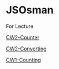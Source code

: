# JSOsman
For Lecture

[CW2-Counter](./Counter.html)

[CW2-Converting](./CelciusFahrenheitCalculator.html)

[CW1-Counting](./Counting.html)

